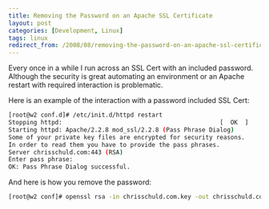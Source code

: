 ```yaml
---
title: Removing the Password on an Apache SSL Certificate
layout: post
categories: [Development, Linux]
tags: linux
redirect_from: /2008/08/removing-the-password-on-an-apache-ssl-certificate
---
```

Every once in a while I run across an SSL Cert with an included password.  Although the security is great automating an environment or an Apache restart with required interaction is problematic.

Here is an example of the interaction with a password included SSL Cert:

```bash
[root@w2 conf.d]# /etc/init.d/httpd restart
Stopping httpd:                                            [  OK  ]
Starting httpd: Apache/2.2.8 mod_ssl/2.2.8 (Pass Phrase Dialog)
Some of your private key files are encrypted for security reasons.
In order to read them you have to provide the pass phrases.
Server chrisschuld.com:443 (RSA)
Enter pass phrase:
OK: Pass Phrase Dialog successful.
```

And here is how you remove the password:

```bash
[root@w2 conf]# openssl rsa -in chrisschuld.com.key -out chrisschuld.com.key.nopass
```